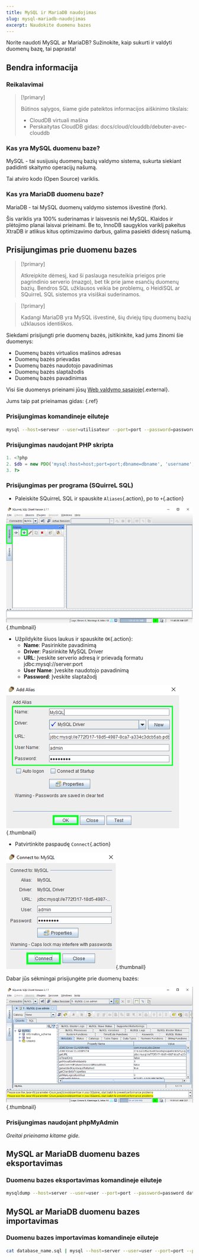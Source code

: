 ```yaml
---
title: MySQL ir MariaDB naudojimas
slug: mysql-mariadb-naudojimas
excerpt: Naudokite duomenu bazes
---
```


Norite naudoti MySQL ar MariaDB? Sužinokite, kaip sukurti ir valdyti duomenų bazę, tai paprasta!


## Bendra informacija

### Reikalavimai


> [!primary]
>
> Būtinos sąlygos, šiame gide pateiktos informacijos aiškinimo tikslais:
> - CloudDB virtuali mašina
> - Perskaitytas CloudDB gidas: docs/cloud/clouddb/debuter-avec-clouddb
>

### Kas yra MySQL duomenu baze?
MySQL - tai susijusių duomenų bazių valdymo sistema, sukurta siekiant padidinti skaitymo operacijų našumą.

Tai atviro kodo (Open Source) variklis.


### Kas yra MariaDB duomenu baze?
MariaDB - tai MySQL duomenų valdymo sistemos išvestinė (fork).

Šis variklis yra 100% suderinamas ir laisvesnis nei MySQL. Klaidos ir plėtojimo planai laisvai prieinami. Be to, InnoDB saugyklos variklį pakeitus XtraDB ir atlikus kitus optimizavimo darbus, galima pasiekti didesnį našumą.


## Prisijungimas prie duomenu bazes


> [!primary]
>
> Atkreipkite dėmesį, kad ši paslauga nesuteikia prieigos prie pagrindinio serverio (mazgo), bet tik prie jame esančių duomenų bazių. Bendros SQL užklausos veikia be problemų, o HeidiSQL ar SQuirreL SQL sistemos yra visiškai suderinamos.
> 



> [!primary]
>
> Kadangi MariaDB yra MySQL išvestinė, šių dviejų tipų duomenų bazių užklausos identiškos.
> 

Siekdami prisijungti prie duomenų bazės, įsitikinkite, kad jums žinomi šie duomenys:

- Duomenų bazės virtualios mašinos adresas
- Duomenų bazės prievadas
- Duomenų bazės naudotojo pavadinimas
- Duomenų bazės slaptažodis
- Duomenų bazės pavadinimas

Visi šie duomenys prieinami jūsų [Web valdymo sąsajoje](https://www.ovh.com/manager/web/){.external}.

Jums taip pat prieinamas gidas: [](debuter-avec-clouddbguide.lt-lt.md){.ref}


### Prisijungimas komandineje eiluteje

```bash
mysql --host=serveur --user=utilisateur --port=port --password=password database_name
```


### Prisijungimas naudojant PHP skripta

```php
1. <?php
2. $db = new PDO('mysql:host=host;port=port;dbname=dbname', 'username', 'password');
3. ?>
```


### Prisijungimas per programa (SQuirreL SQL)
- Paleiskite SQuirreL SQL ir spauskite `Aliases`{.action}, po to `+`{.action}


![launch SQuirreL SQL](images/1.PNG){.thumbnail}

- Užpildykite šiuos laukus ir spauskite `OK`{.action}:
    - **Name**: Pasirinkite pavadinimą
    - **Driver**: Pasirinkite MySQL Driver
    - **URL**: Įveskite serverio adresą ir prievadą formatu jdbc:mysql://server:port
    - **User Name**: Įveskite naudotojo pavadinimą
    - **Password**: Įveskite slaptažodį


![config connection](images/2.PNG){.thumbnail}

- Patvirtinkite paspaudę `Connect`{.action}


![valid connection](images/3.PNG){.thumbnail}

Dabar jūs sėkmingai prisijungėte prie duomenų bazės:


![config connection](images/4.PNG){.thumbnail}


### Prisijungimas naudojant phpMyAdmin
*Greitai prieinama kitame gide.*


## MySQL ar MariaDB duomenu bazes eksportavimas

### Duomenu bazes eksportavimas komandineje eiluteje

```bash
mysqldump --host=server --user=user --port=port --password=password database_name > database_name.sql
```


## MySQL ar MariaDB duomenu bazes importavimas

### Duomenu bazes importavimas komandineje eiluteje

```bash
cat database_name.sql | mysql --host=server --user=user --port=port --password=password database_name
```